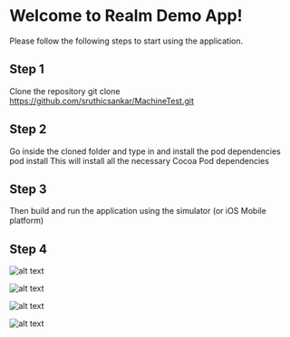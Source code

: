 # Welcome to Realm Demo App!
Please follow the following steps to start using the application.

## Step 1
Clone the repository git clone https://github.com/sruthicsankar/MachineTest.git

## Step 2
Go inside the cloned folder and type in and install the pod dependencies pod install This will install all the necessary Cocoa Pod dependencies

## Step 3
Then build and run the application using the simulator (or iOS Mobile platform)

## Step 4
![alt text](https://github.com/sruthicsankar/MachineTest/blob/master/img/screenshot0.png?raw=true)


![alt text](https://github.com/sruthicsankar/MachineTest/blob/master/img/screenshot1.png?raw=true)


![alt text](https://github.com/sruthicsankar/MachineTest/blob/master/img/screenshot2.png?raw=true)


![alt text](https://github.com/sruthicsankar/MachineTest/blob/master/img/screenshot3.png?raw=true)
